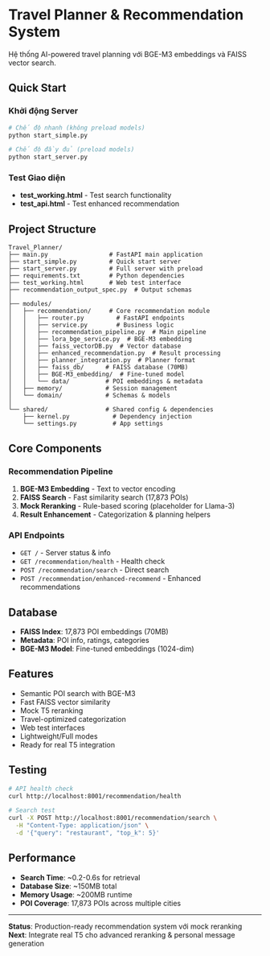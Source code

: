 # Travel Planner & Recommendation System

Hệ thống AI-powered travel planning với BGE-M3 embeddings và FAISS vector search.

## Quick Start

### Khởi động Server
```bash
# Chế độ nhanh (không preload models)
python start_simple.py

# Chế độ đầy đủ (preload models)  
python start_server.py
```

### Test Giao diện
- **test_working.html** - Test search functionality
- **test_api.html** - Test enhanced recommendation

## Project Structure

```
Travel_Planner/
├── main.py                 # FastAPI main application
├── start_simple.py         # Quick start server
├── start_server.py         # Full server with preload
├── requirements.txt        # Python dependencies
├── test_working.html       # Web test interface
├── recommendation_output_spec.py  # Output schemas
│
├── modules/
│   ├── recommendation/     # Core recommendation module
│   │   ├── router.py         # FastAPI endpoints
│   │   ├── service.py        # Business logic
│   │   ├── recommendation_pipeline.py  # Main pipeline
│   │   ├── lora_bge_service.py  # BGE-M3 embedding
│   │   ├── faiss_vectorDB.py  # Vector database
│   │   ├── enhanced_recommendation.py  # Result processing
│   │   ├── planner_integration.py  # Planner format
│   │   ├── faiss_db/      # FAISS database (70MB)
│   │   ├── BGE-M3_embedding/  # Fine-tuned model
│   │   └── data/          # POI embeddings & metadata
│   ├── memory/            # Session management
│   └── domain/            # Schemas & models
│
└── shared/                # Shared config & dependencies
    ├── kernel.py            # Dependency injection
    └── settings.py          # App settings
```

## Core Components

### Recommendation Pipeline
1. **BGE-M3 Embedding** - Text to vector encoding
2. **FAISS Search** - Fast similarity search (17,873 POIs)
3. **Mock Reranking** - Rule-based scoring (placeholder for Llama-3)
4. **Result Enhancement** - Categorization & planning helpers

### API Endpoints
- `GET /` - Server status & info
- `GET /recommendation/health` - Health check  
- `POST /recommendation/search` - Direct search
- `POST /recommendation/enhanced-recommend` - Enhanced recommendations

## Database
- **FAISS Index**: 17,873 POI embeddings (70MB)
- **Metadata**: POI info, ratings, categories
- **BGE-M3 Model**: Fine-tuned embeddings (1024-dim)

## Features
- Semantic POI search with BGE-M3
- Fast FAISS vector similarity  
- Mock T5 reranking
- Travel-optimized categorization
- Web test interfaces
- Lightweight/Full modes
- Ready for real T5 integration

## Testing
```bash
# API health check
curl http://localhost:8001/recommendation/health

# Search test
curl -X POST http://localhost:8001/recommendation/search \
  -H "Content-Type: application/json" \
  -d '{"query": "restaurant", "top_k": 5}'
```

## Performance
- **Search Time**: ~0.2-0.6s for retrieval
- **Database Size**: ~150MB total
- **Memory Usage**: ~200MB runtime
- **POI Coverage**: 17,873 POIs across multiple cities

---
**Status**: Production-ready recommendation system với mock reranking
**Next**: Integrate real T5 cho advanced reranking & personal message generation